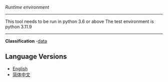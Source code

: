 *Runtime environment*
***
This tool needs to be run in python 3.6 or above
The test environment is python 3.11.9
***

**Classification**
-[data](data)

## Language Versions

- [English](README.md)
- [简体中文](README_zh-CN.md)